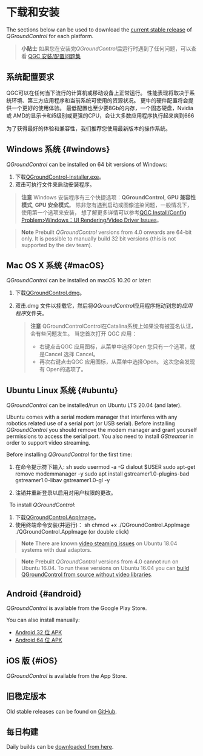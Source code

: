 # 下载和安装

The sections below can be used to download the [current stable release](../releases/release_notes.md) of *QGroundControl* for each platform.

> **小贴士** 如果您在安装完*QGroundControl*后运行时遇到了任何问题，可以查看 [QGC 安装/配置问题集](../Support/troubleshooting_qgc.md)

## 系统配置要求

QGC可以在任何当下流行的计算机或移动设备上正常运行。 性能表现将取决于系统环境、第三方应用程序和当前系统可使用的资源状况。 更牛的硬件配置将会提供一个更好的使用体验。 最低配置也至少要8Gb的内存，一个固态硬盘，Nvidia 或 AMD的显示卡和i5级别或更强的CPU，会让大多数应用程序执行起来爽到666

为了获得最好的体验和兼容性，我们推荐您使用最新版本的操作系统。

## Windows 系统 {#windows}

*QGroundControl* can be installed on 64 bit versions of Windows:

1. 下载[QGroundControl-installer.exe](https://s3-us-west-2.amazonaws.com/qgroundcontrol/latest/QGroundControl-installer.exe)。
2. 双击可执行文件来启动安装程序。

> **注意** Windows 安装程序有三个快捷选项：**QGroundControl**, **GPU 兼容性模式**, **GPU 安全模式**。 除非您有遇到启动或图像渲染问题，一般情况下，使用第一个选项来安装， 想了解更多详情可以参考[QGC Install/Config Problem>Windows：UI Rendering/Video Driver Issues](../Support/troubleshooting_qgc.md#opengl_troubleshooting)。

<span></span>

> **Note** Prebuilt *QGroundControl* versions from 4.0 onwards are 64-bit only. It is possible to manually build 32 bit versions (this is not supported by the dev team).

## Mac OS X 系统 {#macOS}

*QGroundControl* can be installed on macOS 10.20 or later:

1. 下载[QGroundControl.dmg](https://s3-us-west-2.amazonaws.com/qgroundcontrol/latest/QGroundControl.dmg)。
2. 双击.dmg 文件以挂载它，然后将*QGroundControl*应用程序拖动到您的*应用程序*文件夹。
    
    > **注意** QGroundControlControl在Catalina系统上如果没有被签名认证，会有些问题发生。 当您首次打开 QGC 应用：
    > 
    > * 右键点击QGC 应用图标，从菜单中选择Open 您只有一个选项，就是Cancel 选择 Cancel。
    > * 再次右键点击QGC 应用图标，从菜单中选择Open。 这次您会发现有 Open的选项了。

## Ubuntu Linux 系统 {#ubuntu}

*QGroundControl* can be installed/run on Ubuntu LTS 20.04 (and later).

Ubuntu comes with a serial modem manager that interferes with any robotics related use of a serial port (or USB serial). Before installing *QGroundControl* you should remove the modem manager and grant yourself permissions to access the serial port. You also need to install *GStreamer* in order to support video streaming.

Before installing *QGroundControl* for the first time:

1. 在命令提示符下输入: 
        sh
        sudo usermod -a -G dialout $USER
        sudo apt-get remove modemmanager -y
        sudo apt install gstreamer1.0-plugins-bad gstreamer1.0-libav gstreamer1.0-gl -y

2. 注销并重新登录以启用对用户权限的更改。

&nbsp; To install *QGroundControl*:

1. 下载[QGroundControl.AppImage](https://s3-us-west-2.amazonaws.com/qgroundcontrol/latest/QGroundControl.AppImage)。
2. 使用终端命令安装(并运行)： 
        sh
        chmod +x ./QGroundControl.AppImage
        ./QGroundControl.AppImage  (or double click)

> **Note** There are known [video steaming issues](../Support/troubleshooting_qgc.md#dual_vga) on Ubuntu 18.04 systems with dual adaptors.

<span></span>

> **Note** Prebuilt *QGroundControl* versions from 4.0 cannot run on Ubuntu 16.04. To run these versions on Ubuntu 16.04 you can [build QGroundControl from source without video libraries](https://dev.qgroundcontrol.com/en/getting_started/).

## Android {#android}

*QGroundControl* is available from the Google Play Store.

You can also install manually:

* [Android 32 位 APK](https://qgroundcontrol.s3-us-west-2.amazonaws.com/latest/QGroundControl32.apk)
* [Android 64 位 APK](https://qgroundcontrol.s3-us-west-2.amazonaws.com/latest/QGroundControl64.apk)

## iOS 版 {#iOS}

*QGroundControl* is available from the App Store.

## 旧稳定版本

Old stable releases can be found on <a href="https://github.com/mavlink/qgroundcontrol/releases/" target="_blank">GitHub</a>.

## 每日构建

Daily builds can be [downloaded from here](../releases/daily_builds.md).